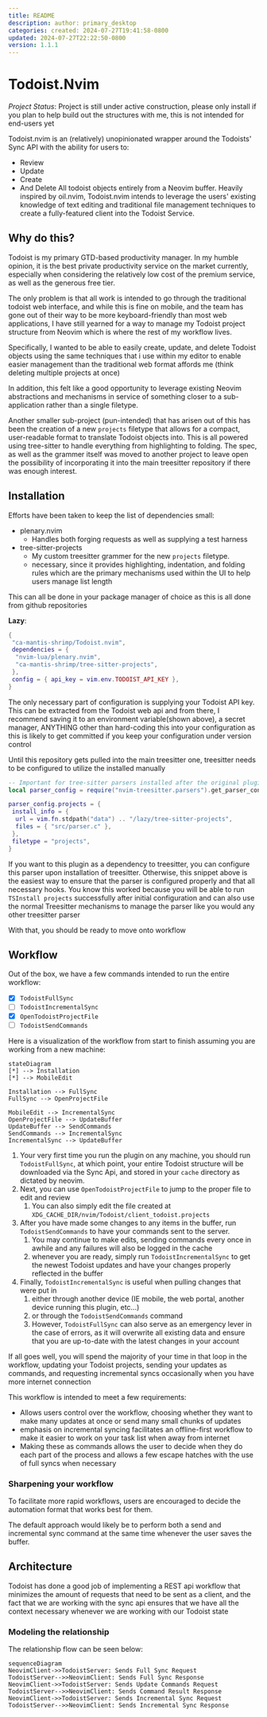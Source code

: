```yaml
---
title: README
description: author: primary_desktop
categories: created: 2024-07-27T19:41:58-0800
updated: 2024-07-27T22:22:50-0800
version: 1.1.1
---
```

# Todoist.Nvim

_Project Status_: Project is still under active construction, please only install if you plan to help build out the structures with me, this is not intended for end-users yet

Todoist.nvim is an (relatively) unopinionated wrapper around the Todoists' Sync API with the ability for users to:
- Review
- Update
- Create
- And Delete
  All todoist objects entirely from a Neovim buffer. Heavily inspired by oil.nvim, Todoist.nvim intends to leverage the users' existing knowledge of text editing and traditional file management techniques to create a fully-featured client into the Todoist Service.

## Why do this?

Todoist is my primary GTD-based productivity manager. In my humble opinion, it is the best private productivity service on the market currently, especially when considering the relatively low cost of the premium service, as well as the generous free tier.

The only problem is that all work is intended to go through the traditional todoist web interface, and while this is fine on mobile, and the team has gone out of their way to be more keyboard-friendly than most web applications, I have still yearned for a way to manage my Todoist project structure from Neovim which is where the rest of my workflow lives.

Specifically, I wanted to be able to easily create, update, and delete Todoist objects using the same techniques that i use within my editor to enable easier management than the traditional web format affords me (think deleting multiple projects at once)

In addition, this felt like a good opportunity to leverage existing Neovim abstractions and mechanisms in service of something closer to a sub-application rather than a single filetype.

Another smaller sub-project (pun-intended) that has arisen out of this has been the creation of a new `projects` filetype that allows for a compact, user-readable format to translate Todoist objects into. This is all powered using tree-sitter to handle everything from highlighting to folding. The spec, as well as the grammer itself was moved to another project to leave open the possibility of incorporating it into the main treesitter repository if there was enough interest.


## Installation

Efforts have been taken to keep the list of dependencies small:
- plenary.nvim
    - Handles both forging requests as well as supplying a test harness
- tree-sitter-projects
    - My custom treesitter grammer for the new `projects` filetype.
    - necessary, since it provides highlighting, indentation, and folding rules which are the primary mechanisms used within the UI to help users manage list length

This can all be done in your package manager of choice as this is all done from github repositories

**Lazy**:
```lua
{
 "ca-mantis-shrimp/Todoist.nvim",
 dependencies = {
  "nvim-lua/plenary.nvim",
  "ca-mantis-shrimp/tree-sitter-projects",
 },
 config = { api_key = vim.env.TODOIST_API_KEY },
}
```
The only necessary part of configuration is supplying your Todoist API key. This can be extracted from the Todoist web api and from there, I recommend saving it to an environment variable(shown above), a secret manager, ANYTHING other than hard-coding this into your configuration as this is likely to get committed if you keep your configuration under version control 

Until this repository gets pulled into the main treesitter one, treesitter needs to be configured to utilize the installed manually
```lua
-- Important for tree-sitter parsers installed after the original plugin
local parser_config = require("nvim-treesitter.parsers").get_parser_configs()

parser_config.projects = {
 install_info = {
  url = vim.fn.stdpath("data") .. "/lazy/tree-sitter-projects",
  files = { "src/parser.c" },
 },
 filetype = "projects",
}
```
If you want to this plugin as a dependency to treesitter, you can configure this parser upon installation of treesitter.
Otherwise, this snippet above is the easiest way to ensure that the parser is configured properly and that all necessary hooks. 
You know this worked because you will be able to run `TSInstall projects` successfully after initial configuration and can also use the normal Treesitter mechanisms to manage the parser like you would any other treesitter parser

With that, you should be ready to move onto workflow

## Workflow

Out of the box, we have a few commands intended to run the entire workflow:
- [x] `TodoistFullSync`
- [ ] `TodoistIncrementalSync`
- [x] `OpenTodoistProjectFile`
- [ ] `TodoistSendCommands`

Here is a visualization of the workflow from start to finish assuming you are working from a new machine:
```mermaid
stateDiagram
[*] --> Installation
[*] --> MobileEdit

Installation --> FullSync
FullSync --> OpenProjectFile

MobileEdit --> IncrementalSync
OpenProjectFile --> UpdateBuffer
UpdateBuffer --> SendCommands
SendCommands --> IncrementalSync
IncrementalSync --> UpdateBuffer
```
1. Your very first time you run the plugin on any machine, you should run `TodoistFullSync`, at which point, your entire Todoist structure will be downloaded via the Sync Api, and stored in your `cache` directory as dictated by neovim.
2. Next, you can use `OpenTodoistProjectFile` to jump to the proper file to edit and review
    1. You can also simply edit the file created at `XDG_CACHE_DIR/nvim/Todoist/client_todoist.projects`
3. After you have made some changes to any items in the buffer, run `TodoistSendCommands` to have your commands sent to the server.
    1. You may continue to make edits, sending commands every once in awhile and any failures will also be logged in the cache
    2. whenever you are ready, simply run `TodoistIncrementalSync` to get the newest Todoist updates and have your changes properly reflected in the buffer
4. Finally, `TodoistIncrementalSync` is useful when pulling changes that were put in
    1. either through another device (IE mobile, the web portal, another device running this plugin, etc...)
    2. or through the `TodoistSendCommands` command
    3. However, `TodoistFullSync` can also serve as an emergency lever in the case of errors, as it will overwrite all existing data and ensure that you are up-to-date with the latest changes in your account

If all goes well, you will spend the majority of your time in that loop in the workflow, updating your Todoist projects, sending your updates as commands, and requesting incremental syncs occasionally when you have more internet connection

This workflow is intended to meet a few requirements:
- Allows users control over the workflow, choosing whether they want to make many updates at once or send many small chunks of updates
- emphasis on incremental syncing facilitates an offline-first workflow to make it easier to work on your task list when away from internet
- Making these as commands allows the user to decide when they do each part of the process and allows a few escape hatches with the use of full syncs when necessary


### Sharpening your workflow

To facilitate more rapid workflows, users are encouraged to decide the automation format that works best for them.

The default approach would likely be to perform both a send and incremental sync command at the same time whenever the user saves the buffer.


## Architecture

Todoist has done a good job of implementing a REST api workflow that minimizes the amount of requests that need to be sent as  a client, and the fact that we are working with the sync api ensures that we have all the context necessary whenever we are working with our Todoist state


### Modeling the relationship

The relationship flow can be seen below:
```mermaid
sequenceDiagram
NeovimClient->>TodoistServer: Sends Full Sync Request
TodoistServer-->>NeovimClient: Sends Full Sync Response
NeovimClient->>TodoistServer: Sends Update Commands Request
TodoistServer-->>NeovimClient: Sends Command Result Response
NeovimClient->>TodoistServer: Sends Incremental Sync Request
TodoistServer-->>NeovimClient: Sends Incremental Sync Response
```
